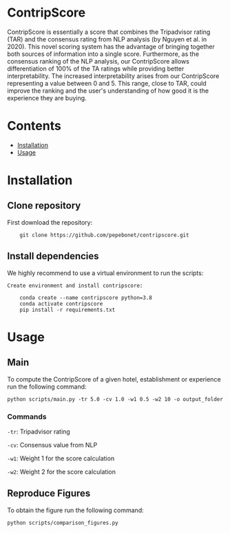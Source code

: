 # ContripScore
ContripScore is essentially a score that combines the Tripadvisor rating (TAR) and the consensus rating from NLP analysis (by Nguyen et al. in 2020). This novel scoring system has the advantage of bringing together both sources of information into a single score. Furthermore, as the consensus ranking of the NLP analysis, our ContripScore allows differentiation of 100% of the TA ratings while providing better interpretability. The increased interpretability arises from our ContripScore representing a value between 0 and 5. This range, close to TAR, could improve the ranking and the user's understanding of how good it is the experience they are buying. 


# Contents
- [Installation](#Installation)
- [Usage](#Usage)


# Installation
## Clone repository
First download the repository:

        git clone https://github.com/pepebonet/contripscore.git

## Install dependencies
We highly recommend to use a virtual environment to run the scripts: 

`Create environment and install contripscore:`

        conda create --name contripscore python=3.8
        conda activate contripscore
        pip install -r requirements.txt

# Usage

## Main

To compute the ContripScore of a given hotel, establishment or experience run the following command: 

    python scripts/main.py -tr 5.0 -cv 1.0 -w1 0.5 -w2 10 -o output_folder

### Commands

`-tr`: Tripadvisor rating 

`-cv`: Consensus value from NLP

`-w1`: Weight 1 for the score calculation

`-w2`: Weight 2 for the score calculation



## Reproduce Figures

To obtain the figure run the following command: 

    python scripts/comparison_figures.py
